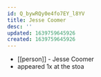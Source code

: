 ```yaml
---
id: Q_bywRQy0e4fo7EY_l8YV
title: Jesse Coomer
desc: ''
updated: 1639759645926
created: 1639759645926
---
```



- [[person]] - Jesse Coomer
- appeared 1x at the stoa
